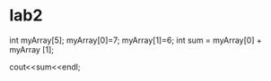 # lab2
int myArray[5];
 myArray[0]=7;
 myArray[1]=6;
  int sum = myArray[0] + myArray [1];
  
  cout<<sum<<endl;

